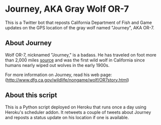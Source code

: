 # Journey, AKA Gray Wolf OR-7
This is a Twitter bot that reposts California Department of Fish and Game
updates on the GPS location of the gray wolf named "Journey", AKA OR-7.

## About Journey
Wolf OR-7, nicknamed "Journey," is a badass. He has traveled on foot more than
2,000 miles [source](http://www.latimes.com/news/local/la-me-wolf-california-20120303,0,6719205.story)
and was the first wild wolf in California since humans nearly wiped out wolves in
the early 1900s.

For more information on Journey, read his web page:
(http://www.dfg.ca.gov/wildlife/nongame/wolf/OR7story.html)

## About this script
This is a Python script deployed on Heroku that runs once a day using Heroku's
scheduler addon. It retweets a couple of tweets about Journey and reposts a
status update on his location if one is available.
